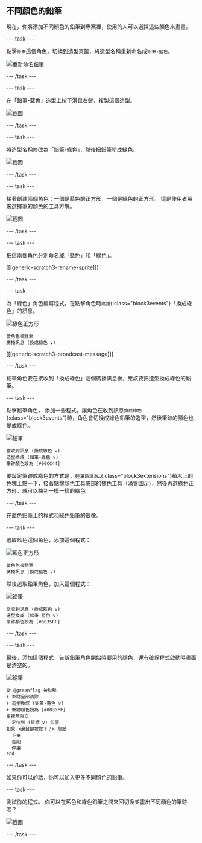 ## 不同顏色的鉛筆

現在，你將添加不同顏色的鉛筆到專案裡，使用的人可以選擇這些顏色來畫畫。

\--- task \---

點擊`鉛筆`這個角色，切換到造型頁籤，將造型名稱重新命名成`鉛筆-藍色`。

![重新命名鉛筆](images/rename-pencil.png)

\--- /task \---

\--- task \---

在「鉛筆-藍色」造型上按下滑鼠右鍵，複製這個造型。

![截圖](images/paint-blue-duplicate.png)

\--- /task \---

\--- task \---

將造型名稱修改為「鉛筆-綠色」，然後把鉛筆塗成綠色。

![截圖](images/paint-pencil-green.png)

\--- /task \---

\--- task \---

接著創建兩個角色：一個是藍色的正方形，一個是綠色的正方形。 這是使用者用來選擇筆的顏色的工具方塊。

![截圖](images/paint-selectors.png)

\--- /task \---

\--- task \---

把這兩個角色分別命名成「藍色」和「綠色」。

[[[generic-scratch3-rename-sprite]]]

\--- /task \---

\--- task \---

為「綠色」角色編寫程式，在點擊角色時`廣播`{:class="block3events"}「換成綠色」的訊息。

![綠色正方形](images/green_square.png)

```blocks3
當角色被點擊
廣播訊息 (換成綠色 v)
```

[[[generic-scratch3-broadcast-message]]]

\--- /task \---

鉛筆角色要在接收到「換成綠色」這個廣播訊息後，應該要把造型換成綠色的鉛筆。

\--- task \---

點擊鉛筆角色， 添加一些程式，讓角色在收到訊息`換成綠色`{:class="block3events"}時，角色會切換成綠色鉛筆的造型，然後筆跡的顏色也變成綠色。

![鉛筆](images/pencil.png)

```blocks3
當收到訊息 (換成綠色 v)
造型換成 (鉛筆-綠色 v)
筆跡顏色設為 [#00CC44]
```

要設定筆跡成綠色的方式是，在`筆跡設為…`{:class="block3extensions"}積木上的色塊上點一下，接著點擊顏色工具底部的揀色工具（滴管圖示），然後再選綠色正方形，就可以揀到一模一樣的綠色。

\--- /task \---

在藍色鉛筆上的程式和綠色鉛筆的很像。

\--- task \---

選取藍色這個角色，添加這個程式：

![藍色正方形](images/blue_square.png)

```blocks3
當角色被點擊
廣播訊息 (換成藍色 v)
```

然後選取鉛筆角色，加入這個程式：

![鉛筆](images/pencil.png)

```blocks3
當收到訊息 (換成藍色 v)
造型換成 (鉛筆-藍色 v)
筆跡顏色設為 [#0035FF]
```

\--- /task \---

\--- task \---

最後，添加這個程式，告訴鉛筆角色開始時要用的顏色，還有確保程式啟動時畫面是清空的。

![鉛筆](images/pencil.png)

```blocks3
當 @greenflag 被點擊
+ 筆跡全部清除
+ 造型換成 (鉛筆-藍色 v)
+ 筆跡顏色設為 [#0035FF]
重複無限次
  定位到 (鼠標 v) 位置
如果 <滑鼠鍵被按下？> 那麼
  下筆
  否則
  停筆
end
```

\--- /task \---

如果你可以的話，你可以加入更多不同顏色的鉛筆。

\--- task \---

測試你的程式。 你可以在藍色和綠色鉛筆之間來回切換並畫出不同顏色的筆跡嗎？

![截圖](images/paint-pens-test.png)

\--- /task \---